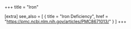 +++
title = "Iron"

[extra]
see_also = [
    { title = "Iron Deficiency", href = "https://pmc.ncbi.nlm.nih.gov/articles/PMC8671013/" }
]
+++
